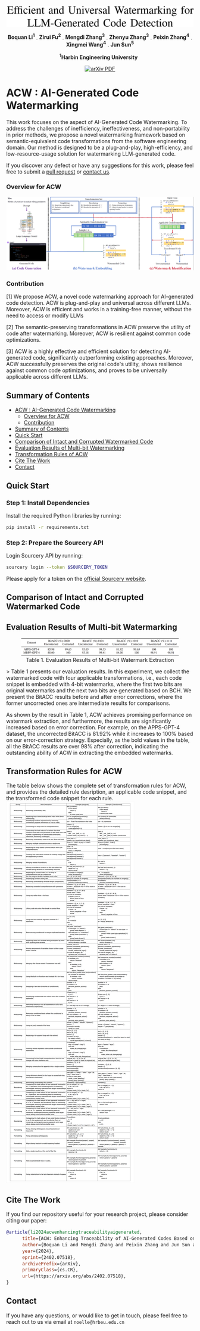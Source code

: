 <p align="center">
     <a href="https://arxiv.org/abs/2402.07518">
<img width="765" alt="image" src="assets/title.png">
     </a>
   <p align="center">
    <a><strong>Boquan Li<sup>1</sup></strong></a>
    .
    <a><strong>Zirui Fu<sup>2</sup></strong></a>
    .
    <a><strong>Mengdi Zhang<sup>3</sup></strong></a>
    .
    <a><strong>Zhenyu Zhang<sup>3</sup></strong></a>
    .
    <a><strong>Peixin Zhang<sup>4</sup></strong></a>
    .
    <a><strong>Xingmei Wang<sup>4</sup></strong></a>
    .
    <a><strong>Jun Sun<sup>5</sup></strong></a>
    
<p align="center">
    <strong><sup>1</sup>Harbin Engineering University</strong> &nbsp;
<p align="center">
    <a href='https://arxiv.org/abs/2402.07518'>
      <img src='https://img.shields.io/badge/arXiv-PDF-green?style=flat&logo=arXiv&logoColor=green' alt='arXiv PDF'>
         </a>
  

# ACW : AI-Generated Code Watermarking  <a id="acw"></a>

This work focuses on the aspect of AI-Generated Code Watermarking. To address the challenges of inefficiency, ineffectiveness, and non-portability in prior methods, we propose a novel watermarking framework based on semantic-equivalent code transformations from the software engineering domain. Our method is designed to be a plug-and-play, high-efficiency, and low-resource-usage solution for watermarking LLM-generated code.

If you discover any defect or have any suggestions for this work, please feel free to submit a [pull request](https://github.com/flyingby/Awesome-Deepfake-Generation-and-Detection/issues) or [contact us](#contact).

### Overview for ACW

<img src="assets/Overview.png">

###  Contribution

[1]  We propose ACW, a novel code watermarking approach
for AI-generated code detection. ACW is plug-and-play
and universal across different LLMs. Moreover, ACW is
efficient and works in a training-free manner, without the
need to access or modify LLMs

[2]  The semantic-preserving transformations in ACW preserve
the utility of code after watermarking. Moreover, ACW
is resilient against common code optimizations. 

[3]  ACW is a highly effective and efficient solution for detecting AI-generated code, 
significantly outperforming existing approaches. 
Moreover, ACW successfully preserves the original code's utility, 
shows resilience against common code optimizations, 
and proves to be universally applicable across different LLMs.

</p>


## Summary of Contents
- [ACW : AI-Generated Code Watermarking](#acw)
  - [Overview for ACW](#overview-for-acw)
  - [Contribution](#contribution)
- [Summary of Contents](#summary-of-contents)
- [Quick Start](#quick-start)
- [Comparison of Intact and Corrupted Watermarked Code](#comparison-of-intact-and-corrupted-watermarked-code)
- [Evaluation Results of Multi-bit Watermarking](#evaluation-results-of-multi-bit-watermarking)
- [Transformation Rules of ACW](#transformation-rules-of-acw)
- [Cite The Work](#Cite-The-Work)
- [Contact](#contact)

## Quick Start
### Step 1: Install Dependencies

Install the required Python libraries by running:

```bash
pip install -r requirements.txt
```

### Step 2: Prepare the Sourcery API
Login Sourcery API by running:
```bash
sourcery login --token $SOURCERY_TOKEN
```
Please apply for a token on the [official Sourcery website](https://docs.sourcery.ai/Coding-Assistant/Guides/Getting-Started/CI/).
## Comparison of Intact and Corrupted Watermarked Code

## Evaluation Results of Multi-bit Watermarking
<div align="center">
    <figure>
        <img src="assets/result.png" alt="Evaluation Results of Multi-bit Watermarking">
        <figcaption>Table 1. Evaluation Results of Multi-bit Watermark Extraction</figcaption>
    </figure>
</div>>
Table 1 presents our evaluation results. In this experiment,
we collect the watermarked code with four applicable transformations, i.e., each code snippet is embedded with 4-bit
watermarks, where the first two bits are original watermarks and the next two bits are generated based on BCH. We
present the BitACC results before and after error corrections, where the former uncorrected ones are intermediate
results for comparisons.

As shown by the result in Table 1, ACW achieves promising performance on watermark extraction, and furthermore,
the results are significantly increased based on error correction. For example, on the APPS-GPT-4 dataset, the
uncorrected BitACC is 81.92% while it increases to 100% based on our error-correction strategy. Especially, as the bold
values in the table, all the BitACC results are over 98% after correction, indicating the outstanding ability of ACW in
extracting the embedded watermarks.

## Transformation Rules for ACW
The table below shows the complete set of transformation rules for ACW, 
and provides the detailed rule desription, an applicable code snippet, 
and the transformed code snippet for each rule.
<img src="assets/rules.png">

## Cite The Work
If you find our repository useful for your research project, please consider citing our paper:

```bibtex
@article{li2024acwenhancingtraceabilityaigenerated,
      title={ACW: Enhancing Traceability of AI-Generated Codes Based on Watermarking}, 
      author={Boquan Li and Mengdi Zhang and Peixin Zhang and Jun Sun and Xingmei Wang and Zirui Fu},
      year={2024},
      eprint={2402.07518},
      archivePrefix={arXiv},
      primaryClass={cs.CR},
      url={https://arxiv.org/abs/2402.07518}, 
}
```
## Contact
If you have any questions, or would like to get in touch, please feel free to reach out to us via email at
```noelle@hrbeu.edu.cn```